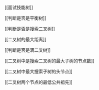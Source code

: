 [[面试技能树]]

[[判断是否是平衡树]]

[[判断是否是搜索二叉树]]

[[二叉树的最大距离]]

[[判断是否是满二叉树]]

[[二叉树中是搜索二叉树的最大子树的节点数]]

[[二叉树中最大搜索子树的头节点]]

[[二叉树两个节点的最低公共祖先]]


